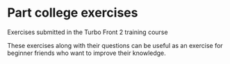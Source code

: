 # Part college exercises

Exercises submitted in the Turbo Front 2 training course


These exercises along with their questions can be useful as an exercise for beginner friends who want to improve their knowledge.
